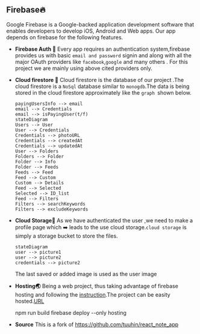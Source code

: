 ## Firebase🔥

Google Firebase is a Google-backed application development software that enables developers to develop iOS, Android and Web apps. Our app depends on firebase for the following features.

- **Firebase Auth 🦸**
  Every app requires an authentication system,firebase provides us with basic `email and password` signin and along with all the major OAuth providers like `facebook`,`google` and many others .
  For this project we are mainly using above cited providers only.

- **Cloud firestore 🧮**
  Cloud firestore is the database of our project .The cloud firestore is a `NoSql` database similar to `monogdb`.The data is being stored in the cloud firestore approximately like the `graph `shown below.

  ```mermaid
  payingUsersInfo --> email
  email --> Credentials
  email --> isPayingUser(t/f)
  stateDiagram
  Users --> User
  User --> Credentials
  Credentials --> photoURL
  Credentials --> createdAt
  Credentials --> updatedAt
  User --> Folders
  Folders --> Folder
  Folder --> Info
  Folder --> Feeds
  Feeds --> Feed
  Feed --> Custom
  Custom --> Details
  Feed --> Selected
  Selected --> ID_list
  Feed --> Filters
  Filters --> searchKeywords
  Filters --> excludeKeywords
  ```

- **Cloud Storage🏪**
  As we have authenticated the user ,we need to make a profile page which ➡️ leads to the use cloud storage.`cloud storage` is simply a storage bucket to store the files.
  ```mermaid
  stateDiagram
  user --> picture1
  user --> picture2
  credentials --> picture2
  ```
  The last saved or added image is used as the user image
- **Hosting🌏**
  Being a web project, thus taking advantage of firebase hosting and following the [instruction](https://firebase.google.com/docs/hosting/quickstart).The project can be easity hosted.[URL](https://notify-b3141.web.app/)

  npm run build
  firebase deploy --only hosting

- **Source**
  This is a fork of https://github.com/tuuhin/react_note_app